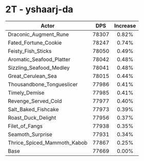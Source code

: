 # 2T - yshaarj-da
| Actor | DPS | Increase |
|---|:---:|:---:|
|Draconic_Augment_Rune|78307|0.82%|
|Fated_Fortune_Cookie|78247|0.74%|
|Feisty_Fish_Sticks|78050|0.49%|
|Aromatic_Seafood_Platter|78042|0.48%|
|Sizzling_Seafood_Medley|78041|0.48%|
|Great_Cerulean_Sea|78015|0.44%|
|Thousandbone_Tongueslicer|77986|0.41%|
|Timely_Demise|77985|0.41%|
|Revenge_Served_Cold|77977|0.40%|
|Salt_Baked_Fishcake|77973|0.39%|
|Roast_Duck_Delight|77956|0.37%|
|Filet_of_Fangs|77938|0.35%|
|Seamoth_Surprise|77931|0.34%|
|Thrice_Spiced_Mammoth_Kabob|77867|0.25%|
|Base|77669|0.00%|
